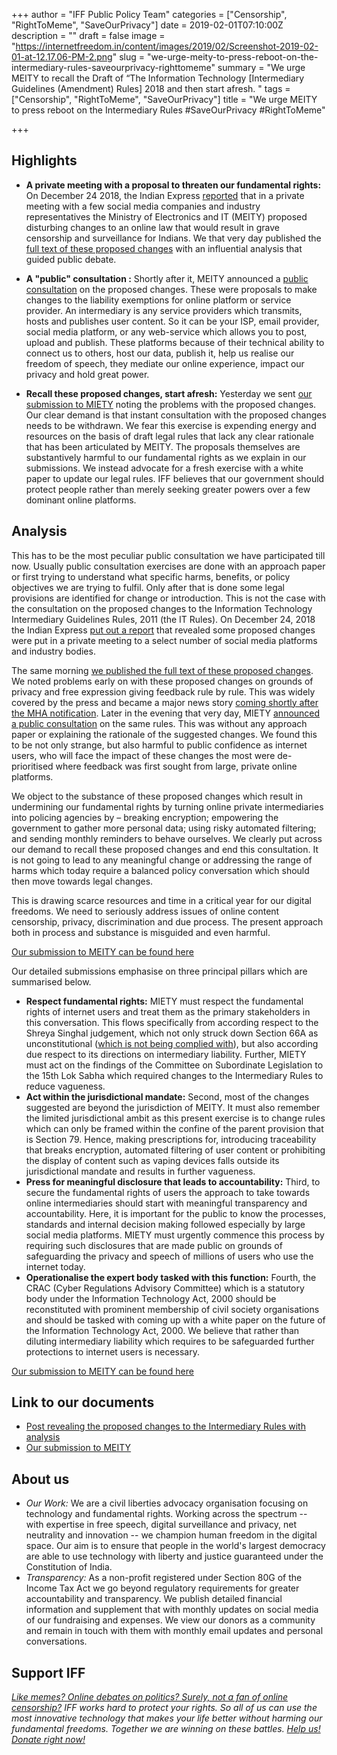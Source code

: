 +++
author = "IFF Public Policy Team"
categories = ["Censorship", "RightToMeme", "SaveOurPrivacy"]
date = 2019-02-01T07:10:00Z
description = ""
draft = false
image = "https://internetfreedom.in/content/images/2019/02/Screenshot-2019-02-01-at-12.17.06-PM-2.png"
slug = "we-urge-meity-to-press-reboot-on-the-intermediary-rules-saveourprivacy-righttomeme"
summary = "We urge MEITY to recall the Draft of “The Information Technology [Intermediary Guidelines (Amendment) Rules] 2018 and then start afresh. "
tags = ["Censorship", "RightToMeme", "SaveOurPrivacy"]
title = "We urge MEITY to press reboot on the Intermediary Rules #SaveOurPrivacy #RightToMeme"

+++


## Highlights

* **A private meeting with a proposal to threaten our fundamental rights:** On December 24 2018, the Indian Express [reported](https://indianexpress.com/article/india/it-act-amendments-data-privacy-freedom-of-speech-fb-twitter-5506572/) that in a private meeting with a few social media companies and industry representatives the Ministry of Electronics and IT (MEITY) proposed disturbing changes to an online law that would result in grave censorship and surveillance for Indians. We that very day published the [full text of these proposed changes](https://internetfreedom.in/india-must-resist-the-lure-of-the-chinese-model-of-surveillance-and-censorship-intermediaryrules-righttomeme-saveourprivacy/) with an influential analysis that guided public debate.



* **A "public" consultation :** Shortly after it, MEITY announced a [public consultation](http://meity.gov.in/content/comments-suggestions-invited-draft-%E2%80%9C-information-technology-intermediary-guidelines) on the proposed changes. These were proposals to make changes to the liability exemptions for online platform or service provider. An intermediary is any service providers which transmits, hosts and publishes user content. So it can be your ISP, email provider, social media platform, or any web-service which allows you to post, upload and publish. These platforms because of their technical ability to connect us to others, host our data, publish it, help us realise our freedom of speech, they mediate our online experience, impact our privacy and hold great power.



* **Recall these proposed changes, start afresh:** Yesterday we sent [our submission to MIETY](https://drive.google.com/file/d/1pDQt1M81spH66kv0CHcUk8P9U_Dp9_oc/view?usp=sharing) noting the problems with the proposed changes. Our clear demand is that instant consultation with the proposed changes needs to be withdrawn. We fear this exercise is expending energy and resources on the basis of draft legal rules that lack any clear rationale that has been articulated by MEITY. The proposals themselves are substantively harmful to our fundamental rights as we explain in our submissions. We instead advocate for a fresh exercise with a white paper to update our legal rules. IFF believes that our government should protect people rather than merely seeking greater powers over a few dominant online platforms.

## Analysis

This has to be the most peculiar public consultation we have participated till now. Usually public consultation exercises are done with an approach paper or first trying to understand what specific harms, benefits, or policy objectives we are trying to fulfil. Only after that is done some legal provisions are identified for change or introduction. This is not the case with the consultation on the proposed changes to the Information Technology Intermediary Guidelines Rules, 2011 (the IT Rules). On December 24, 2018 the Indian Express [put out a report](https://indianexpress.com/article/india/it-act-amendments-data-privacy-freedom-of-speech-fb-twitter-5506572/) that revealed some proposed changes were put in a private meeting to a select number of social media platforms and industry bodies.

The same morning [we published the full text of these proposed changes](https://internetfreedom.in/india-must-resist-the-lure-of-the-chinese-model-of-surveillance-and-censorship-intermediaryrules-righttomeme-saveourprivacy/). We noted problems early on with these proposed changes on grounds of privacy and free expression giving feedback rule by rule. This was widely covered by the press and became a major news story [coming shortly after the MHA notification](https://internetfreedom.in/the-ministry-of-home-affairs-delegates-snooping-decryption-hacking-powers-abrogates-responsibility-and-undermine-privacy/). Later in the evening that very day, MIETY [announced a public consultation](http://meity.gov.in/content/comments-suggestions-invited-draft-%E2%80%9C-information-technology-intermediary-guidelines) on the same rules. This was without any approach paper or explaining the rationale of the suggested changes. We found this to be not only strange, but also harmful to public confidence as internet users, who will face the impact of these changes the most were de-prioritised where feedback was first sought from large, private online platforms.

We object to the substance of these proposed changes which result in undermining our fundamental rights by turning online private intermediaries into policing agencies by – breaking encryption; empowering the government to gather more personal data; using risky automated filtering; and sending monthly reminders to behave ourselves. We clearly put across our demand to recall these proposed changes and end this consultation. It is not going to lead to any meaningful change or addressing the range of harms which today require a balanced policy conversation which should then move towards legal changes.

This is drawing scarce resources and time in a critical year for our digital freedoms. We need to seriously address issues of online content censorship, privacy, discrimination and due process. The present approach both in process and substance is misguided and even harmful.

[Our submission to MEITY can be found here](https://drive.google.com/open?id=1pDQt1M81spH66kv0CHcUk8P9U_Dp9_oc)

Our detailed submissions emphasise on three principal pillars which are summarised below.

* **Respect fundamental rights:** MIETY must respect the fundamental rights of internet users and treat them as the primary stakeholders in this conversation. This flows specifically from according respect to the Shreya Singhal judgement, which not only struck down Section 66A as unconstitutional ([which is not being complied with](https://internetfreedom.in/iffs-supports-seeking-a-stop-to-66a-cases-righttomeme-section66a/)), but also according due respect to its directions on intermediary liability. Further, MIETY must act on the findings of the Committee on Subordinate Legislation to the 15th Lok Sabha which required changes to the Intermediary Rules to reduce vagueness.
* **Act within the jurisdictional mandate:** Second, most of the changes suggested are beyond the jurisdiction of MEITY. It must also remember the limited jurisdictional ambit as this present exercise is to change rules which can only be framed within the confine of the parent provision that is Section 79. Hence, making prescriptions for, introducing traceability that breaks encryption, automated filtering of user content or prohibiting the display of content such as vaping devices falls outside its jurisdictional mandate and results in further vagueness.
* **Press for meaningful disclosure that leads to accountability:** Third, to secure the fundamental rights of users the approach to take towards online intermediaries should start with meaningful transparency and accountability. Here, it is important for the public to know the processes, standards and internal decision making followed especially by large social media platforms. MIETY must urgently commence this process by requiring such disclosures that are made public on grounds of safeguarding the privacy and speech of millions of users who use the internet today.
* **Operationalise the expert body tasked with this function:** Fourth, the CRAC (Cyber Regulations Advisory Committee) which is a statutory body under the Information Technology Act, 2000 should be reconstituted with prominent membership of civil society organisations and should be tasked with coming up with a white paper on the future of the Information Technology Act, 2000. We believe that rather than diluting intermediary liability which requires to be safeguarded further protections to internet users is necessary.

[Our submission to MEITY can be found here](https://drive.google.com/open?id=1pDQt1M81spH66kv0CHcUk8P9U_Dp9_oc)

## Link to our documents

* [Post revealing the proposed changes to the Intermediary Rules with analysis](https://internetfreedom.in/india-must-resist-the-lure-of-the-chinese-model-of-surveillance-and-censorship-intermediaryrules-righttomeme-saveourprivacy/)
* [Our submission to MEITY](https://drive.google.com/open?id=1pDQt1M81spH66kv0CHcUk8P9U_Dp9_oc)

## **About us**

* _Our Work:_ We are a civil liberties advocacy organisation focusing on technology and fundamental rights. Working across the spectrum -- with expertise in free speech, digital surveillance and privacy, net neutrality and innovation -- we champion human freedom in the digital space. Our aim is to ensure that people in the world's largest democracy are able to use technology with liberty and justice guaranteed under the Constitution of India.
* _Transparency:_ As a non-profit registered under Section 80G of the Income Tax Act we go beyond regulatory requirements for greater accountability and transparency. We publish detailed financial information and supplement that with monthly updates on social media of our fundraising and expenses. We view our donors as a community and remain in touch with them with monthly email updates and personal conversations.

## Support IFF

_[Like memes? Online debates on politics? Surely, not a fan of online censorship?](https://internetfreedom.in/donate/) IFF works hard to protect your rights. So all of us can use the most innovative technology that makes your life better without harming our fundamental freedoms. Together we are winning on these battles. [Help us! Donate right now!](https://internetfreedom.in/donate/)_




